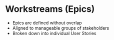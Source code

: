 # Workstreams (Epics)

- Epics are defined without overlap
- Aligned to manageable groups of stakeholders
- Broken down into individual User Stories
